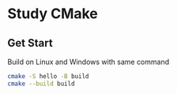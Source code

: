 # Study CMake

## Get Start

Build on Linux and Windows with same command
```bash
cmake -S hello -B build
cmake --build build    
```